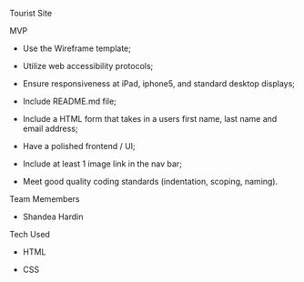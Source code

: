 Tourist Site

MVP
* Use the Wireframe template;

* Utilize web accessibility protocols;

* Ensure responsiveness at iPad, iphone5, and standard desktop displays;

* Include README.md file;

* Include a HTML form that takes in a users first name, last name and email address;

* Have a polished frontend / UI;

* Include at least 1 image link in the nav bar;

* Meet good quality coding standards (indentation, scoping, naming).


Team Memembers
* Shandea Hardin

Tech Used
* HTML

* CSS